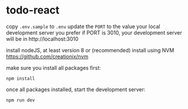 # todo-react

copy `.env.sample` to `.env`
update the `PORT` to the value your local development server you prefer
if PORT is 3010, your development server will be in http://localhost:3010

install nodeJS, at least version 8
or (recommended) install using NVM https://github.com/creationix/nvm

make sure you install all packages first:
```
npm install
```

once all packages installed,
start the development server:
```
npm run dev
```
